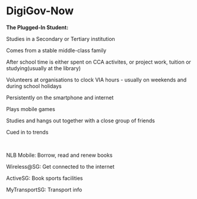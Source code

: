 # DigiGov-Now

<b>The Plugged-In Student: </b>

Studies in a Secondary or Tertiary institution

Comes from a stable middle-class family

After school time is either spent on CCA activites, or project work, tuition or studying(usually at the library)

Volunteers at organisations to clock VIA hours - usually on weekends and during school holidays

Persistently on the smartphone and internet

Plays mobile games

Studies and hangs out together with a close group of friends

Cued in to trends

<br/>

NLB Mobile: Borrow, read and renew books

Wireless@SG: Get connected to the internet

ActiveSG: Book sports facilities

MyTransportSG: Transport info



